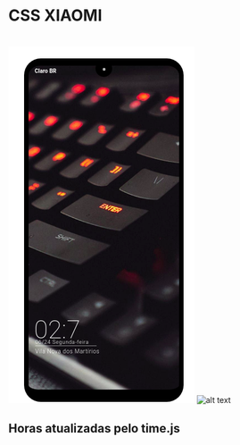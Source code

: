 # CSS XIAOMI
#
![alt text](https://raw.githubusercontent.com/juliovt-07/Css-Xiaomi/master/Resultado.png)
![alt text](https://github.com/juliovt-07/Css-Xiaomi/Resultado.png)
## Horas atualizadas pelo time.js
#
